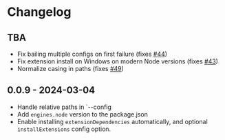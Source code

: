 # Changelog

## TBA

- Fix bailing multiple configs on first failure (fixes [#44](https://github.com/microsoft/vscode-test-cli/issues/44))
- Fix extension install on Windows on modern Node versions (fixes [#43](https://github.com/microsoft/vscode-test-cli/issues/43))
- Normalize casing in paths (fixes [#49](https://github.com/microsoft/vscode-test-cli/issues/49))

## 0.0.9 - 2024-03-04

- Handle relative paths in `--config
- Add `engines.node` version to the package.json
- Enable installing `extensionDependencies` automatically, and optional `installExtensions` config option.
